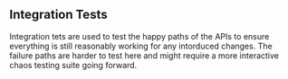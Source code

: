 Integration Tests
-----------------

Integration tets are used to test the happy paths of the APIs to ensure everything is still reasonably
working for any intorduced changes. The failure paths are harder to test here and might require a more
interactive chaos testing suite going forward.
